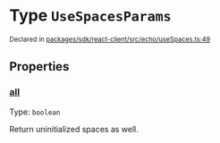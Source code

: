 # Type `UseSpacesParams`
<sub>Declared in [packages/sdk/react-client/src/echo/useSpaces.ts:49](https://github.com/dxos/dxos/blob/5b3d9243a/packages/sdk/react-client/src/echo/useSpaces.ts#L49)</sub>




## Properties
### [all](https://github.com/dxos/dxos/blob/5b3d9243a/packages/sdk/react-client/src/echo/useSpaces.ts#L53)
Type: <code>boolean</code>

Return uninitialized spaces as well.




